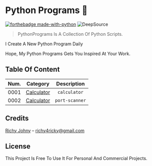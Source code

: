 # Python Programs :snake:

[![forthebadge made-with-python](http://ForTheBadge.com/images/badges/made-with-python.svg)](https://www.python.org/)
![DeepSource](https://static.deepsource.io/deepsource-badge-dark-mini.svg)

> PythonPrograms Is A Collection Of Python Scripts.

I Create A New Python Program Daily

Hope, My Python Programs Gets You Inspired At Your Work.

## Table Of Content

|Num.| Category                                          | Description                           |                                  
|----| :-----------------------------------------------: | :-----------------------------:       |                                  
|0001| [Calculator](https://github.com/Richy-Coder/PythonPrograms/tree/main/Calculator)          |`calculator`                      
|0002| [Calculator](https://github.com/Richy-Coder/PythonPrograms/tree/main/Port%20Scanner)      |`port-scanner` 


## Credits
[Richy Johny](https://github.com/Richy-Coder/) –  richy4ricky@gmail.com

## License
This Project Is Free To Use It For Personal And Commercial Projects.
